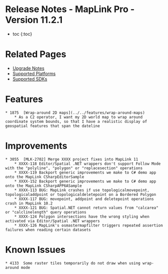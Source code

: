 # Release Notes - MapLink Pro - Version 11.2.1

* toc
{:toc}

# Related Pages

- [Upgrade Notes](../../support/install-and-upgrade)
- [Supported Platforms](../../support/platform-support)
- [Supported SDKs](../../support/sdk-support.md)

# Features
    * 1875	[Wrap-around 2D maps](../../features/wrap-around-maps)
        * As a C2 operator, I want my 2D world map to wrap around coordinate system bounds, so that I have a realistic display of geospatial features that span the dateline

# Improvements
    * 3055  [MLK-2702] Merge XXXX project fixes into MapLink 11
        * XXXX-118 Editor/Spatial .NET wrappers don't support Follow Mode with the "polyline", "polygon" or "replacesection" operations
        * XXXX-119 Backport generic improvements we make to C# demo app onto the MapLink CSharpEditorSample
        * XXXX-152 Backport generic improvements we make to C# demo app onto the MapLink CSharpAPP6ASample
        * XXXX-113 BUG: MapLink crashes if use topologicalmovepoint, topologicaladdpoint or topologicaldeletepoint on a Bordered Polygon
        * XXXX-117 BUG: movepoint, addpoint and deletepoint operations crash in MapLink 10.2
        * XXXX-121 BUG: Spatial.NET cannot return values from "calcarea" or "calclinelength" query operations
        * XXXX-124 Polygon intersections have the wrong styling when activated via Editor/Spatial .NET wrappers
        * XXXX-126 MapLink's osmastermapfilter triggers repeated assertion failures when reading certain datasets

# Known Issues
    * 4133	Some raster tiles temporarily do not draw when using wrap-around mode
